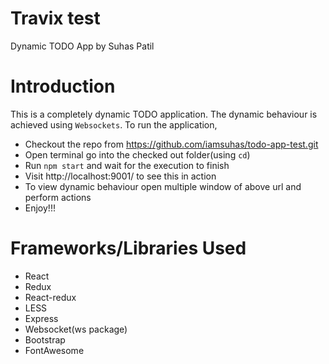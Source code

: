 # Travix test

Dynamic TODO App by Suhas Patil

# Introduction

This is a completely dynamic TODO application. The dynamic behaviour is achieved using `Websockets`. To run the application,

* Checkout the repo from https://github.com/iamsuhas/todo-app-test.git
* Open terminal go into the checked out folder(using `cd`)
* Run `npm start` and wait for the execution to finish
* Visit http://localhost:9001/ to see this in action
* To view dynamic behaviour open multiple window of above url and perform actions
* Enjoy!!!

# Frameworks/Libraries Used

* React
* Redux
* React-redux
* LESS
* Express
* Websocket(ws package)
* Bootstrap
* FontAwesome

